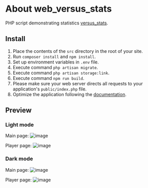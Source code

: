 # About web_versus_stats
PHP script demonstrating statistics [versus_stats](https://github.com/TouchMe-Inc/l4d2_versus_stats).

## Install
1. Place the contents of the `src` directory in the root of your site.
2. Run `composer install` and `npm install`.
3. Set up environment variables in `.env` file.
4. Execute command `php artisan migrate`.
5. Execute command `php artisan storage:link`.
6. Execute command `npm run build`.
7. Please make sure your web server directs all requests to your application's `public/index.php` file.
8. Optimize the application following the [documentation](https://laravel.com/docs/10.x/deployment).

## Preview
### Light mode
Main page:
![image](https://github.com/TouchMe-Inc/web_versus_stats/assets/89782512/ae3030f7-8313-464a-95e4-c0e444a0da9b)

Player page:
![image](https://github.com/TouchMe-Inc/web_versus_stats/assets/89782512/6fedfa24-1f95-443d-9891-0c4705a5ccd3)

### Dark mode
Main page:
![image](https://github.com/TouchMe-Inc/web_versus_stats/assets/89782512/fa9aa441-d3e4-494b-b318-1c10ac2682ae)

Player page:
![image](https://github.com/TouchMe-Inc/web_versus_stats/assets/89782512/6bfa770e-893c-4088-b0a3-902be6b8cd4e)
